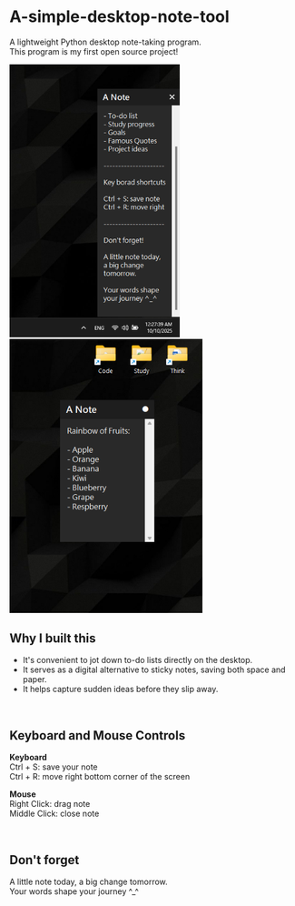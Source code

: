 # A-simple-desktop-note-tool
A lightweight Python desktop note-taking program.  
This program is my first open source project!  

<p>
  <img src="./images/screenshot.png" width="300">
  &nbsp;&nbsp;&nbsp;&nbsp;&nbsp;&nbsp;&nbsp;&nbsp;
  <img src="./images/screenshot2.png" width="340">
</p>

## Why I built this
- It's convenient to jot down to-do lists directly on the desktop.
- It serves as a digital alternative to sticky notes, saving both space and paper.  
- It helps capture sudden ideas before they slip away.

<br>

## Keyboard and Mouse Controls
**Keyboard**  
Ctrl + S: save your note  
Ctrl + R: move right bottom corner of the screen  

**Mouse**  
Right Click: drag note  
Middle Click: close note  

<br>

## Don't forget
A little note today, a big change tomorrow.  
Your words shape your journey ^_^  
